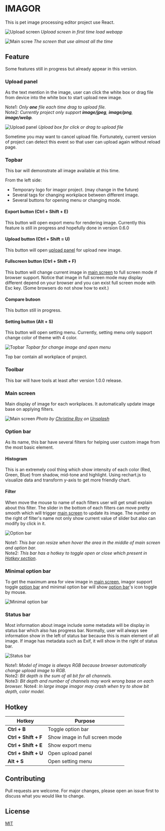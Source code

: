 # IMAGOR

This is pet image processing editor project use React.

![Upload screen](img/uploadScreen.jpg)
_Upload screen in first time load webapp_

![Main scree](img/mainScreen.jpg)
_The screen that use almost all the time_

## Feature

Some features still in progress but already appear in this version.

### Upload panel

As the text mention in the image, user can click the white box or drag file from device into the white box to start upload new image.

Note1: _Only **one** file each time drag to upload file._<br />
Note2: _Currently project only support **image/jpeg**, **image/png**, **image/webp**._

![Upload panel](img/uploadPanel.jpg)
_Upload box for click or drag to upload file_

Sometime you may want to cancel upload file. Fortunately, current version of project can detect this event so that user can upload again without reload page.

### Topbar

This bar will demonstrate all image available at this time.

From the left side:

- Temporary logo for imagor project. (may change in the future)
- Several tags for changing workplace between different image.
- Several buttons for opening menu or changing mode.

#### Export button (Ctrl + Shift + E)

This button will open export menu for rendering image. Currently this feature is still in progress and hopefully done in version 0.6.0

#### Upload button (Ctrl + Shift = U)

This button will open [upload panel](#upload-panel) for upload new image.

#### Fullscreen button (Ctrl + Shift + F)

This button will change current image in [main screen](#main-screen) to full screen mode if browser support. Notice that image in full screen mode may display different depend on your browser and you can exist full screen mode with Esc key. (Some browsers do not show how to exit.)

#### Compare butoon

This button still in progress.

#### Setting button (Alt + S)

This button will open setting menu. Currently, setting menu only support change color of theme with 4 color.

![Topbar](img/topbar.jpg)
_Topbar for change image and open menu_

Top bar contain all workplace of project.

### Toolbar

This bar will have tools at least after version 1.0.0 release.

### Main screen

Main display of image for each workplaces. It automatically update image base on applying filters.

![Main screen](img/mainArea.jpg)
_<span>Photo by <a href="https://unsplash.com/@agent_illustrateur?utm_source=unsplash&amp;utm_medium=referral&amp;utm_content=creditCopyText">Christine Roy</a> on <a href="https://unsplash.com/s/photos/map?utm_source=unsplash&amp;utm_medium=referral&amp;utm_content=creditCopyText">Unsplash</a></span>_

### Option bar

As its name, this bar have several filters for helping user custom image from the most basic element.

#### Histogram

This is an extremely cool thing which show intensity of each color (Red, Green, Blue) from shadow, mid-tone and highlight. Using rechart.js to visualize data and transform y-axis to get more friendly chart.

#### Filter

When move the mouse to name of each filters user will get small explain about this filter. The slider in the bottom of each filters can move pretty smooth which will trigger [main screen](#main-screen) to update its image. The number on the right of filter's name not only show current value of slider but also can modify by click in it.

![Option bar](img/optionBar.jpg)

Note1: _This bar can resize when hover the area in the middle of main screen and option bar._<br />
Note2: _This bar has a hotkey to toggle open or close which present in [Hotkey section](#Hotkey)_.

### Minimal option bar

To get the maximum area for view image in [main screen](#main-screen), imagor support toggle [option bar](#option-bar) and minimal option bar will show [option bar](#option-bar)'s icon toggle by mouse.

![Minimal option bar](img/minimalBar.jpg)

### Status bar

Most information about image include some metadata will be display in status bar which also has progress bar. Normally, user will always see information show in the left of status bar because this is main element of all image. If image has metadata such as Exif, it will show in the right of status bar.

![Status bar](img/statusBar.jpg)

Note1: _Model of image is always RGB because browser automatically change upload image to RGB._<br />
Note2: _Bit depth is the sum of all bit for all channels._<br />
Note3: _Bit depth and number of channels may work wrong base on each browser._
Note4: _In large image imagor may crash when try to show bit depth, color model._

## Hotkey

| Hotkey               | Purpose                        |
| -------------------- | ------------------------------ |
| **Ctrl + B**         | Toggle option bar              |
| **Ctrl + Shift + F** | Show image in full screen mode |
| **Ctrl + Shift + E** | Show export menu               |
| **Ctrl + Shift + U** | Open upload panel              |
| **Alt + S**          | Open setting menu              |

## Contributing

Pull requests are welcome. For major changes, please open an issue first to discuss what you would like to change.

## License

[MIT](https://choosealicense.com/licenses/mit/)
